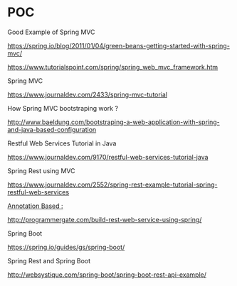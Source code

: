 # POC
Good Example of Spring MVC 

https://spring.io/blog/2011/01/04/green-beans-getting-started-with-spring-mvc/


https://www.tutorialspoint.com/spring/spring_web_mvc_framework.htm


Spring MVC

https://www.journaldev.com/2433/spring-mvc-tutorial

How Spring MVC bootstraping work ?

http://www.baeldung.com/bootstraping-a-web-application-with-spring-and-java-based-configuration


Restful Web Services Tutorial in Java 

https://www.journaldev.com/9170/restful-web-services-tutorial-java


Spring Rest using MVC 

https://www.journaldev.com/2552/spring-rest-example-tutorial-spring-restful-web-services

<U>Annotation Based :</U>

http://programmergate.com/build-rest-web-service-using-spring/


Spring Boot 

https://spring.io/guides/gs/spring-boot/

Spring Rest and Spring Boot 

http://websystique.com/spring-boot/spring-boot-rest-api-example/



